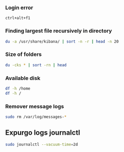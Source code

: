 ### Login error

```
ctrl+alt+f1
```

### Finding largest file recursively in directory

```sh
du -a /usr/share/kibana/ | sort -n -r | head -n 20
```

### Size of folders

```sh
du -cks * | sort -rn | head
```

### Available disk

```sh
df -h /home
df -h /
```

### Remover message logs

```sh
sudo rm /var/log/messages-*
```

## Expurgo logs journalctl

```sh
sudo journalctl --vacuum-time=2d
```
